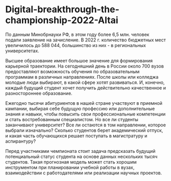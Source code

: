# Digital-breakthrough-the-championship-2022-Altai

По данным Минобрнауки РФ, в этом году более 6,5 млн. человек подали заявление на зачисление. В 2022 г. количество бюджетных мест увеличилось до 588 044, большинство из них - в региональных университетах.

Высшее образование имеет большое значение для формирования карьерной траектории. На сегодняшний день в России около 700 вузов предоставляют возможность обучения по образовательным программам в различных направлениях. После школы или колледжа молодые люди выбирают, в какой сфере хотят развиваться. И, конечно, каждый будущий студент хочет получить действительно качественное и разностороннее образование.

Ежегодно тысячи абитуриентов в нашей стране участвуют в приемной кампании, выбирая себе будущую профессию или дополнительные знания и навыки, чтобы повысить свои профессиональные компетенции и стать востребованным специалистом. Но все ли студенты заканчивают университет? Все ли остаются в том направлении, которое выбрали изначально? Сколько студентов берет академический отпуск, и какая часть обучающихся решает поступать в магистратуру и аспирантуру?

Перед участниками чемпионата стоит задача предсказать будущий потенциальный статус студента на основе данных нескольких тысяч студентов. Такая прогнозная модель может стать хорошим инструментом при планировании учебной работы в вузах, взаимодействии с работодателями или реализации научных проектов.
